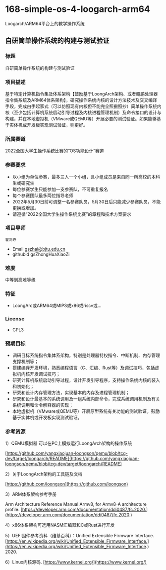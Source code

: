 # 168-simple-os-4-loogarch-arm64

Loogarch/ARM64平台上的教学操作系统

## 自研简单操作系统的构建与测试验证

### 标题

自研简单操作系统的构建与测试验证

### 项目描述

基于特定计算机指令集及体系架构【鼓励基于LoongArch架构、或者鲲鹏处理器指令集系统及ARM64体系架构】，研究操作系统内核的设计方法技术及交叉编译手段，完成白手起家式（可以仿照现有内核但不能完全照搬照抄）简单操作系统内核（至少包括计算机系统启动引导过程及内核进程管理机制）及命令接口的设计与构建，并在本地虚拟机（VMware或QEMU等）开展必要的测试验证。如果能够基于实体机或开发板实现测试验证，则更好。

### 所属赛道

2022全国大学生操作系统比赛的“OS功能设计”赛道

### 参赛要求

* 以小组为单位参赛，最多三人一个小组，且小组成员是来自同一所高校的本科生或研究生
* 每位参赛学生只能参加一支参赛队，不可重复报名
* 每个参赛团队最多两位指导老师
* 2022年5月30日前可调整一名参赛队员，5月30日后只能减少参赛队员，不能更换或增加。
* 请遵循“2022全国大学生操作系统比赛”的章程和技术方案要求

### 项目导师

	翟高寿

* Email  [gszhai@bjtu.edu.cn](mailto:gszhai@bjtu.edu.cn)
* githubid  gsZhongHuaXiaoZi

### 难度

中等到高难等级

### 特征

* LoongArc或ARM64或MIPS或x86或riscv或...

### License

* GPL3

### 预期目标

* 调研目标系统指令集体系架构，特别是处理器特权指令、中断机制、内存管理支撑机制等；
* 搭建编译开发环境，熟悉编程语言（C、汇编、Rust等）及调试技巧，包括虚拟机内核开发调试技巧；
* 研究计算机系统启动引导过程，设计开发引导程序，支持操作系统内核的装入和初始化；
* 研究和设计内存管理方法，实现基本的内存及进程管理机制；
* 研究和设计最基本的系统调用及一组系统内部命令，完成系统调用机制及有关系统调用和命令解释器的实现；
* 本地虚拟机（VMware或QEMU等）开展原型系统有关功能的测试验证。鼓励基于实体机或开发板实现测试验证。

### 参考资源

1）QEMU模拟器 可以在PC上模拟运行LoongArch架构的操作系统

[https://github.com/yangxiaojuan-loongson/qemu/blob/tcg-dev/target/loongarch/README](https://github.com/yangxiaojuan-loongson/qemu/blob/tcg-dev/target/loongarch/README)

2）关于LoongArch架构的工具链及文档

[https://github.com/loongson](https://github.com/loongson)

3）ARM体系架构参考手册

Arm Architecture Reference Manual Armv8, for Armv8-A architecture profile. [https://developer.arm.com/documentation/ddi0487/fc.2020.](https://developer.arm.com/documentation/ddi0487/fc.2020.)

4）x86体系架构可选用NASM汇编器和C或Rust进行开发

5）UEFI固件参考资料（维基百科）：Unified Extensible Firmware Interface. [https://en.wikipedia.org/wiki/Unified_Extensible_Firmware_Interface.](https://en.wikipedia.org/wiki/Unified_Extensible_Firmware_Interface.) 2020.

6）Linux内核源码. [https://www.kernel.org/](https://www.kernel.org/)

